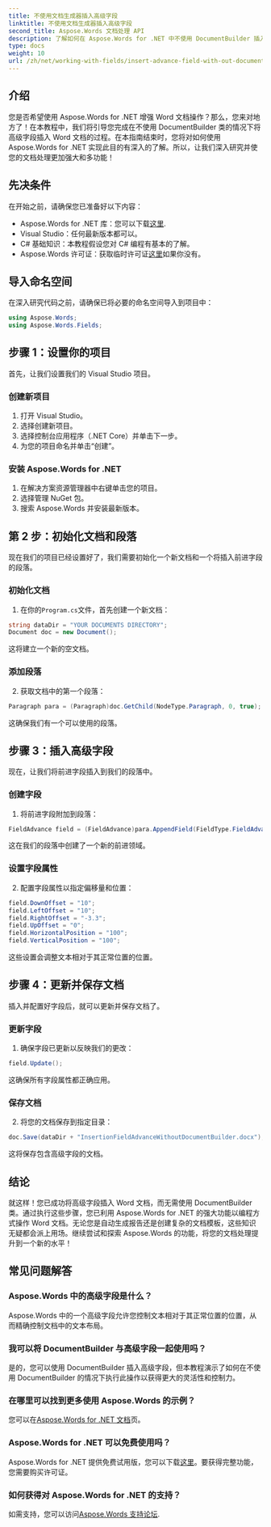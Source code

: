 ```yaml
---
title: 不使用文档生成器插入高级字段
linktitle: 不使用文档生成器插入高级字段
second_title: Aspose.Words 文档处理 API
description: 了解如何在 Aspose.Words for .NET 中不使用 DocumentBuilder 插入高级字段。遵循本指南可提高您的文档处理技能。
type: docs
weight: 10
url: /zh/net/working-with-fields/insert-advance-field-with-out-document-builder/
---
```

## 介绍

您是否希望使用 Aspose.Words for .NET 增强 Word 文档操作？那么，您来对地方了！在本教程中，我们将引导您完成在不使用 DocumentBuilder 类的情况下将高级字段插入 Word 文档的过程。在本指南结束时，您将对如何使用 Aspose.Words for .NET 实现此目的有深入的了解。所以，让我们深入研究并使您的文档处理更加强大和多功能！

## 先决条件

在开始之前，请确保您已准备好以下内容：

-  Aspose.Words for .NET 库：您可以下载[这里](https://releases.aspose.com/words/net/).
- Visual Studio：任何最新版本都可以。
- C# 基础知识：本教程假设您对 C# 编程有基本的了解。
-  Aspose.Words 许可证：获取临时许可证[这里](https://purchase.aspose.com/temporary-license/)如果你没有。

## 导入命名空间

在深入研究代码之前，请确保已将必要的命名空间导入到项目中：

```csharp
using Aspose.Words;
using Aspose.Words.Fields;
```

## 步骤 1：设置你的项目

首先，让我们设置我们的 Visual Studio 项目。

### 创建新项目

1. 打开 Visual Studio。
2. 选择创建新项目。
3. 选择控制台应用程序（.NET Core）并单击下一步。
4. 为您的项目命名并单击“创建”。

### 安装 Aspose.Words for .NET

1. 在解决方案资源管理器中右键单击您的项目。
2. 选择管理 NuGet 包。
3. 搜索 Aspose.Words 并安装最新版本。

## 第 2 步：初始化文档和段落

现在我们的项目已经设置好了，我们需要初始化一个新文档和一个将插入前进字段的段落。

### 初始化文档

1. 在你的`Program.cs`文件，首先创建一个新文档：

```csharp
string dataDir = "YOUR DOCUMENTS DIRECTORY";
Document doc = new Document();
```

这将建立一个新的空文档。

### 添加段落

2. 获取文档中的第一个段落：

```csharp
Paragraph para = (Paragraph)doc.GetChild(NodeType.Paragraph, 0, true);
```

这确保我们有一个可以使用的段落。

## 步骤 3：插入高级字段

现在，让我们将前进字段插入到我们的段落中。

### 创建字段

1. 将前进字段附加到段落：

```csharp
FieldAdvance field = (FieldAdvance)para.AppendField(FieldType.FieldAdvance, false);
```

这在我们的段落中创建了一个新的前进领域。

### 设置字段属性

2. 配置字段属性以指定偏移量和位置：

```csharp
field.DownOffset = "10";
field.LeftOffset = "10";
field.RightOffset = "-3.3";
field.UpOffset = "0";
field.HorizontalPosition = "100";
field.VerticalPosition = "100";
```

这些设置会调整文本相对于其正常位置的位置。

## 步骤 4：更新并保存文档

插入并配置好字段后，就可以更新并保存文档了。

### 更新字段

1. 确保字段已更新以反映我们的更改：

```csharp
field.Update();
```

这确保所有字段属性都正确应用。

### 保存文档

2. 将您的文档保存到指定目录：

```csharp
doc.Save(dataDir + "InsertionFieldAdvanceWithoutDocumentBuilder.docx");
```

这将保存包含高级字段的文档。

## 结论

就这样！您已成功将高级字段插入 Word 文档，而无需使用 DocumentBuilder 类。通过执行这些步骤，您已利用 Aspose.Words for .NET 的强大功能以编程方式操作 Word 文档。无论您是自动生成报告还是创建复杂的文档模板，这些知识无疑都会派上用场。继续尝试和探索 Aspose.Words 的功能，将您的文档处理提升到一个新的水平！

## 常见问题解答

### Aspose.Words 中的高级字段是什么？

Aspose.Words 中的一个高级字段允许您控制文本相对于其正常位置的位置，从而精确控制文档中的文本布局。

### 我可以将 DocumentBuilder 与高级字段一起使用吗？

是的，您可以使用 DocumentBuilder 插入高级字段，但本教程演示了如何在不使用 DocumentBuilder 的情况下执行此操作以获得更大的灵活性和控制力。

### 在哪里可以找到更多使用 Aspose.Words 的示例？

您可以在[Aspose.Words for .NET 文档](https://reference.aspose.com/words/net/)页。

### Aspose.Words for .NET 可以免费使用吗？

 Aspose.Words for .NET 提供免费试用版，您可以下载[这里](https://releases.aspose.com/)。要获得完整功能，您需要购买许可证。

### 如何获得对 Aspose.Words for .NET 的支持？

如需支持，您可以访问[Aspose.Words 支持论坛](https://forum.aspose.com/c/words/8).